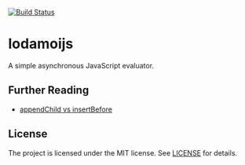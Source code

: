 [![Build Status](https://travis-ci.org/theborakompanioni/lodamoijs.svg?branch=master)](https://travis-ci.org/theborakompanioni/lodamoijs)

lodamoijs
========
A simple asynchronous JavaScript evaluator.

Further Reading
------
- [appendChild vs insertBefore](http://www.stevesouders.com/blog/2010/05/11/appendchild-vs-insertbefore/)

License
-------

The project is licensed under the MIT license. See
[LICENSE](https://github.com/theborakompanioni/lodamoijs/blob/master/LICENSE) for details.
